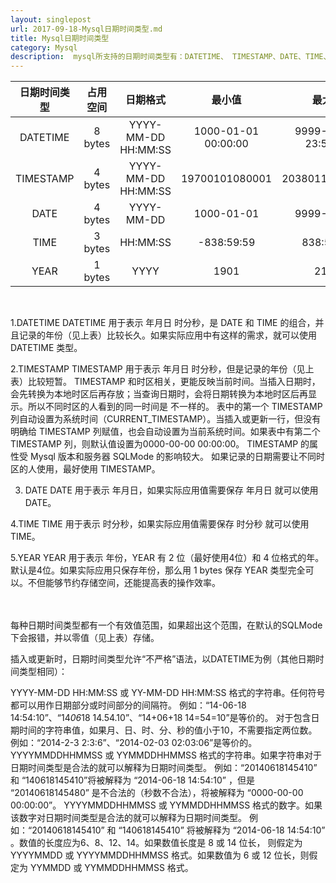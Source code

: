 ```yaml
---
layout: singlepost
url: 2017-09-18-Mysql日期时间类型.md
title: Mysql日期时间类型
category: Mysql
description:  mysql所支持的日期时间类型有：DATETIME、 TIMESTAMP、DATE、TIME、YEAR。
---
```





| 日期时间类型 | 占用空间	|  日期格式   |	最小值 |	最大值 |	零值表示 |
| :------:   | :------: |  :------:  | :------: | :------: | :------: |
| DATETIME	 |  8 bytes	| YYYY-MM-DD HH:MM:SS | 1000-01-01 00:00:00 | 9999-12-31 23:59:59 | 0000-00-00 00:00:00 |
| TIMESTAMP	 |  4 bytes	| YYYY-MM-DD HH:MM:SS |	19700101080001 | 20380119111407 | 00000000000000 |
| DATE	     |  4 bytes | YYYY-MM-DD |	1000-01-01 | 9999-12-31 | 0000-00-00 |
| TIME	     |  3 bytes | HH:MM:SS	 | -838:59:59	| 838:59:59 | 00:00:00 |
| YEAR	     |  1 bytes | YYYY	     | 1901 | 2155 | 0000 |
<br>

1.DATETIME
  DATETIME 用于表示 年月日 时分秒，是 DATE 和 TIME 的组合，并且记录的年份（见上表）比较长久。如果实际应用中有这样的需求，就可以使用 DATETIME 类型。
  <br>

2.TIMESTAMP
  TIMESTAMP 用于表示 年月日 时分秒，但是记录的年份（见上表）比较短暂。
  TIMESTAMP 和时区相关，更能反映当前时间。当插入日期时，会先转换为本地时区后再存放；当查询日期时，会将日期转换为本地时区后再显示。所以不同时区的人看到的同一时间是  不一样的。
  表中的第一个 TIMESTAMP 列自动设置为系统时间（CURRENT_TIMESTAMP）。当插入或更新一行，但没有明确给 TIMESTAMP 列赋值，也会自动设置为当前系统时间。如果表中有第二个 TIMESTAMP 列，则默认值设置为0000-00-00 00:00:00。
  TIMESTAMP 的属性受 Mysql 版本和服务器 SQLMode 的影响较大。
  如果记录的日期需要让不同时区的人使用，最好使用 TIMESTAMP。
  <br>
  
3. DATE
   DATE 用于表示 年月日，如果实际应用值需要保存 年月日 就可以使用 DATE。
   <br>
   
4.TIME
  TIME 用于表示 时分秒，如果实际应用值需要保存 时分秒 就可以使用 TIME。
  <br>
  
5.YEAR
  YEAR 用于表示 年份，YEAR 有 2 位（最好使用4位）和 4 位格式的年。 默认是4位。如果实际应用只保存年份，那么用 1 bytes 保存 YEAR 类型完全可以。不但能够节约存储空间，还能提高表的操作效率。
  <br>
  <br>
  <br>
  
  每种日期时间类型都有一个有效值范围，如果超出这个范围，在默认的SQLMode下会报错，并以零值（见上表）存储。
  <br>
  
  插入或更新时，日期时间类型允许“不严格”语法，以DATETIME为例（其他日期时间类型相同）：
  <br>
  
  YYYY-MM-DD HH:MM:SS 或 YY-MM-DD HH:MM:SS 格式的字符串。任何符号都可以用作日期部分或时间部分的间隔符。
  例如：“14-06-18 14:54:10”、“14*06*18 14.54.10”、“14+06+18 14=54=10”是等价的。
  对于包含日期时间的字符串值，如果月、日、时、分、秒的值小于10，不需要指定两位数。例如：“2014-2-3 2:3:6”、“2014-02-03 02:03:06”是等价的。
  YYYYMMDDHHMMSS 或 YYMMDDHHMMSS 格式的字符串。如果字符串对于日期时间类型是合法的就可以解释为日期时间类型。
  例如：“20140618145410” 和 “140618145410”将被解释为 “2014-06-18 14:54:10” ，但是 “20140618145480” 是不合法的（秒数不合法），将被解释为 “0000-00-00 00:00:00”。
  YYYYMMDDHHMMSS 或 YYMMDDHHMMSS 格式的数字。如果该数字对日期时间类型是合法的就可以解释为日期时间类型。
  例如：“20140618145410” 和 “140618145410” 将被解释为 “2014-06-18 14:54:10” 。数值的长度应为6、8、12、14。如果数值长度是 8 或 14 位长，
  则假定为 YYYYMMDD 或 YYYYMMDDHHMMSS 格式。如果数值为 6 或 12 位长，则假定为 YYMMDD 或 YYMMDDHHMMSS 格式。
  
  


